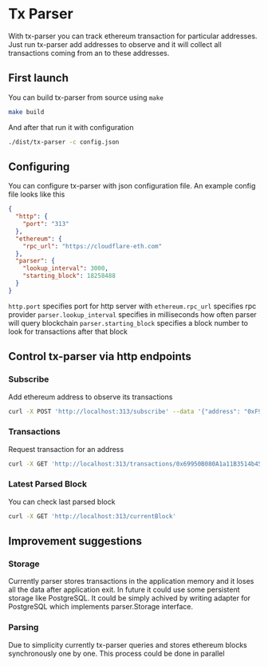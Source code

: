 # Tx Parser

With tx-parser you can track ethereum transaction for particular addresses.
Just run tx-parser add addresses to observe and it will collect all transactions coming from an to these addresses.

## First launch
You can build tx-parser from source using `make`
```bash
make build
```
And after that run it with configuration
```bash
./dist/tx-parser -c config.json
```

## Configuring

You can configure tx-parser with json configuration file.
An example config file looks like this

```json
{
  "http": {
    "port": "313"
  },
  "ethereum": {
    "rpc_url": "https://cloudflare-eth.com"
  },
  "parser": {
    "lookup_interval": 3000,
    "starting_block": 18258488
  }
}
```
`http.port` specifies port for http server with 
`ethereum.rpc_url` specifies rpc provider
`parser.lookup_interval` specifies in milliseconds how often parser will query blockchain
`parser.starting_block` specifies a block number to look for transactions after that block 

## Control tx-parser via http endpoints

### Subscribe
Add ethereum address to observe its transactions
```bash
curl -X POST 'http://localhost:313/subscribe' --data '{"address": "0xF9EB9dC26C7a6f45A43b21CCB4bFd9f6BAbfFD3E"}'
```

### Transactions
Request transaction for an address
```bash
curl -X GET 'http://localhost:313/transactions/0x69950B080A1a11B3514b45478230c6ccaBA43d9e'
```

### Latest Parsed Block
You can check last parsed block 
```bash
curl -X GET 'http://localhost:313/currentBlock'
```

## Improvement suggestions
### Storage
Currently parser stores transactions in the application memory and it loses all the data after application exit.
In future it could use some persistent storage like PostgreSQL. It could be simply achived by writing adapter for PostgreSQL which implements parser.Storage interface.

### Parsing
Due to simplicity currently tx-parser queries and stores ethereum blocks synchronously one by one. This process could be done in parallel